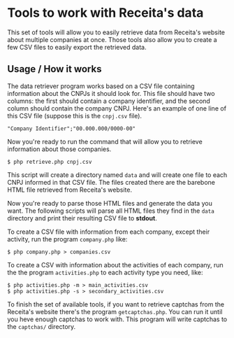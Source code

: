 Tools to work with Receita's data
=================================

This set of tools will allow you to easily retrieve data from Receita's website
about multiple companies at once. Those tools also allow you to create a few CSV
files to easily export the retrieved data.

Usage / How it works
--------------------

The data retriever program works based on a CSV file containing information
about the CNPJs it should look for. This file should have two columns: the first
should contain a company identifier, and the second column should contain the
company CNPJ. Here's an example of one line of this CSV file (suppose this is
the `cnpj.csv` file).

    "Company Identifier";"00.000.000/0000-00"

Now you're ready to run the command that will allow you to retrieve information
about those companies.

    $ php retrieve.php cnpj.csv

This script will create a directory named `data` and will create one file to
each CNPJ informed in that CSV file. The files created there are the barebone
HTML file retrieved from Receita's website.

Now you're ready to parse those HTML files and generate the data you want. The
following scripts will parse all HTML files they find in the `data` directory
and print their resulting CSV file to **stdout**.

To create a CSV file with information from each company, except their activity, run
the program `company.php` like:

    $ php company.php > companies.csv

To create a CSV with information about the activities of each company, run the
the program `activities.php` to each activity type you need, like:

    $ php activities.php -m > main_activities.csv
    $ php activities.php -s > secondary_activities.csv

To finish the set of available tools, if you want to retrieve captchas from the
Receita's website there's the program `getcaptchas.php`. You can run it until
you heve enough captchas to work with. This program will write captchas to the
`captchas/` directory.
